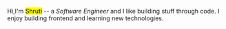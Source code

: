 Hi,I'm <mark>Shruti</mark> -- a <em>Software Engineer</em> and I like building stuff through code. I enjoy building 
                 frontend and learning new technologies.
